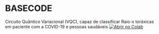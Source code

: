 # BASECODE
Circuito Quântico Variacional (VQC), capaz de classificar Raio-x toráxicas em paciente com a COVID-19 e pessoas saudáveis
[![Abrir no Colab](https://colab.research.google.com/assets/colab-badge.svg)](https://colab.research.google.com/github/SEU_USUARIO/SEU_REPOSITORIO/blob/main/notebook.ipynb)
